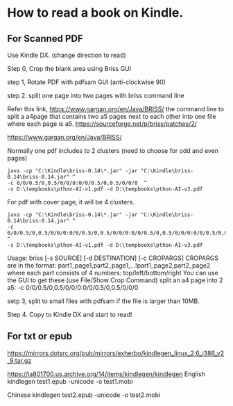 # How to read a book on Kindle.

## For Scanned PDF
Use Kindle DX. (change direction to read)

Step 0, Crop the blank area using Briss GUI

step 1, Rotate PDF with pdfsam GUI (anti-clockwise 90)

step 2. split one page into two pages with briss command line

Refer this link, https://www.gargan.org/en/Java/BRISS/ 
the command line to split a a4page that contains two a5 pages next to each other into one file where each page is a5.
https://sourceforge.net/p/briss/patches/2/

https://www.gargan.org/en/Java/BRISS/

Normally one pdf includes to 2 clusters (need to choose for odd and even pages)
```
java -cp "C:\Kindle\briss-0.14\*.jar" -jar "C:\Kindle\briss-0.14\briss-0.14.jar" ^
-c 0/0/0.5/0,0.5/0/0/0:0/0/0.5/0,0.5/0/0/0  ^
-s D:\tempbooks\pthon-AI-v1.pdf -d D:\tempbooks\pthon-AI-v3.pdf
```

For pdf with cover page, it will be 4 clusters.
```
java -cp "C:\Kindle\briss-0.14\*.jar" -jar "C:\Kindle\briss-0.14\briss-0.14.jar" ^
-c 0/0/0.5/0,0.5/0/0/0:0/0/0.5/0,0.5/0/0/0:0/0/0.5/0,0.5/0/0/0:0/0/0.5/0,0.5/0/0/0 ^
-s D:\tempbooks\pthon-AI-v1.pdf -d D:\tempbooks\pthon-AI-v3.pdf
```

Usage:
        briss [-s SOURCE] [-d DESTINATION] [-c CROPARGS]
CROPARGS are in the format: part1_page1,part2_page1,...!part1_page2,part2_page2
where each part consists of 4 numbers: top/left/bottom/right
You can use the GUI to get these (use File/Show Crop Command)
split an a4 page into 2 a5:
-c 0/0/0.5/0,0.5/0/0/0:0/0/0.5/0,0.5/0/0/0 


setp 3, split to small files with pdfsam if the file is larger than 10MB.

Step 4. Copy to Kindle DX and start to read!

## For txt or epub

https://mirrors.dotsrc.org/pub/mirrors/exherbo/kindlegen_linux_2.6_i386_v2_9.tar.gz

https://ia801700.us.archive.org/14/items/kindlegen/kindlegen
English
kindlegen  test1.epub  -unicode -o test1.mobi

Chinese
kindlegen  test2.epub  -unicode -o test2.mobi
